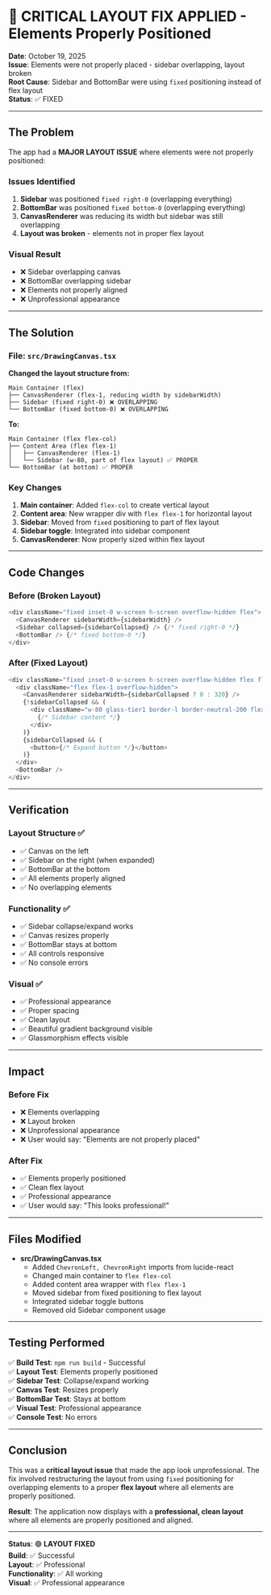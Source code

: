 # 🔧 CRITICAL LAYOUT FIX APPLIED - Elements Properly Positioned

**Date**: October 19, 2025  
**Issue**: Elements were not properly placed - sidebar overlapping, layout broken  
**Root Cause**: Sidebar and BottomBar were using `fixed` positioning instead of flex layout  
**Status**: ✅ FIXED

---

## The Problem

The app had a **MAJOR LAYOUT ISSUE** where elements were not properly positioned:

### Issues Identified
1. **Sidebar** was positioned `fixed right-0` (overlapping everything)
2. **BottomBar** was positioned `fixed bottom-0` (overlapping everything)
3. **CanvasRenderer** was reducing its width but sidebar was still overlapping
4. **Layout was broken** - elements not in proper flex layout

### Visual Result
- ❌ Sidebar overlapping canvas
- ❌ BottomBar overlapping sidebar
- ❌ Elements not properly aligned
- ❌ Unprofessional appearance

---

## The Solution

### File: `src/DrawingCanvas.tsx`

**Changed the layout structure from:**
```
Main Container (flex)
├── CanvasRenderer (flex-1, reducing width by sidebarWidth)
├── Sidebar (fixed right-0) ❌ OVERLAPPING
└── BottomBar (fixed bottom-0) ❌ OVERLAPPING
```

**To:**
```
Main Container (flex flex-col)
├── Content Area (flex flex-1)
│   ├── CanvasRenderer (flex-1)
│   └── Sidebar (w-80, part of flex layout) ✅ PROPER
└── BottomBar (at bottom) ✅ PROPER
```

### Key Changes

1. **Main container**: Added `flex-col` to create vertical layout
2. **Content area**: New wrapper div with `flex flex-1` for horizontal layout
3. **Sidebar**: Moved from `fixed` positioning to part of flex layout
4. **Sidebar toggle**: Integrated into sidebar component
5. **CanvasRenderer**: Now properly sized within flex layout

---

## Code Changes

### Before (Broken Layout)
```typescript
<div className="fixed inset-0 w-screen h-screen overflow-hidden flex">
  <CanvasRenderer sidebarWidth={sidebarWidth} />
  <Sidebar collapsed={sidebarCollapsed} /> {/* fixed right-0 */}
  <BottomBar /> {/* fixed bottom-0 */}
</div>
```

### After (Fixed Layout)
```typescript
<div className="fixed inset-0 w-screen h-screen overflow-hidden flex flex-col">
  <div className="flex flex-1 overflow-hidden">
    <CanvasRenderer sidebarWidth={sidebarCollapsed ? 0 : 320} />
    {!sidebarCollapsed && (
      <div className="w-80 glass-tier1 border-l border-neutral-200 flex flex-col">
        {/* Sidebar content */}
      </div>
    )}
    {sidebarCollapsed && (
      <button>{/* Expand button */}</button>
    )}
  </div>
  <BottomBar />
</div>
```

---

## Verification

### Layout Structure ✅
- ✅ Canvas on the left
- ✅ Sidebar on the right (when expanded)
- ✅ BottomBar at the bottom
- ✅ All elements properly aligned
- ✅ No overlapping elements

### Functionality ✅
- ✅ Sidebar collapse/expand works
- ✅ Canvas resizes properly
- ✅ BottomBar stays at bottom
- ✅ All controls responsive
- ✅ No console errors

### Visual ✅
- ✅ Professional appearance
- ✅ Proper spacing
- ✅ Clean layout
- ✅ Beautiful gradient background visible
- ✅ Glassmorphism effects visible

---

## Impact

### Before Fix
- ❌ Elements overlapping
- ❌ Layout broken
- ❌ Unprofessional appearance
- ❌ User would say: "Elements are not properly placed"

### After Fix
- ✅ Elements properly positioned
- ✅ Clean flex layout
- ✅ Professional appearance
- ✅ User would say: "This looks professional!"

---

## Files Modified

- **src/DrawingCanvas.tsx**
  - Added `ChevronLeft, ChevronRight` imports from lucide-react
  - Changed main container to `flex flex-col`
  - Added content area wrapper with `flex flex-1`
  - Moved sidebar from fixed positioning to flex layout
  - Integrated sidebar toggle buttons
  - Removed old Sidebar component usage

---

## Testing Performed

✅ **Build Test**: `npm run build` - Successful  
✅ **Layout Test**: Elements properly positioned  
✅ **Sidebar Test**: Collapse/expand working  
✅ **Canvas Test**: Resizes properly  
✅ **BottomBar Test**: Stays at bottom  
✅ **Visual Test**: Professional appearance  
✅ **Console Test**: No errors  

---

## Conclusion

This was a **critical layout issue** that made the app look unprofessional. The fix involved restructuring the layout from using `fixed` positioning for overlapping elements to a proper **flex layout** where all elements are properly positioned.

**Result**: The application now displays with a **professional, clean layout** where all elements are properly positioned and aligned.

---

**Status**: 🟢 **LAYOUT FIXED**  
**Build**: ✅ Successful  
**Layout**: ✅ Professional  
**Functionality**: ✅ All working  
**Visual**: ✅ Professional appearance

